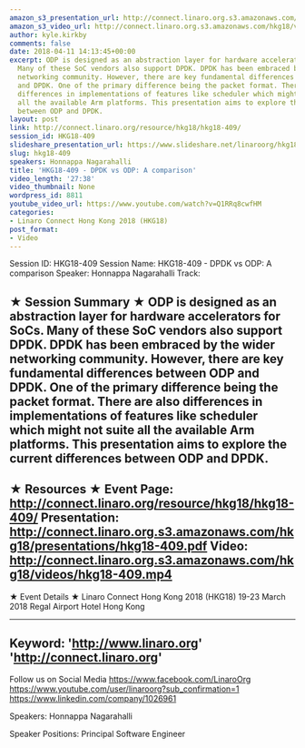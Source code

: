 ```yaml
---
amazon_s3_presentation_url: http://connect.linaro.org.s3.amazonaws.com/hkg18/presentations/hkg18-409.pdf
amazon_s3_video_url: http://connect.linaro.org.s3.amazonaws.com/hkg18/videos/hkg18-409.mp4
author: kyle.kirkby
comments: false
date: 2018-04-11 14:13:45+00:00
excerpt: ODP is designed as an abstraction layer for hardware accelerators for SoCs.
  Many of these SoC vendors also support DPDK. DPDK has been embraced by the wider
  networking community. However, there are key fundamental differences between ODP
  and DPDK. One of the primary difference being the packet format. There are also
  differences in implementations of features like scheduler which might not suite
  all the available Arm platforms. This presentation aims to explore the current differences
  between ODP and DPDK.
layout: post
link: http://connect.linaro.org/resource/hkg18/hkg18-409/
session_id: HKG18-409
slideshare_presentation_url: https://www.slideshare.net/linaroorg/hkg18409-dpdk-vs-odp-a-comparison
slug: hkg18-409
speakers: Honnappa Nagarahalli
title: 'HKG18-409 - DPDK vs ODP: A comparison'
video_length: '27:38'
video_thumbnail: None
wordpress_id: 8811
youtube_video_url: https://www.youtube.com/watch?v=Q1RRq8cwfHM
categories:
- Linaro Connect Hong Kong 2018 (HKG18)
post_format:
- Video
---
```


Session ID: HKG18-409
Session Name: HKG18-409 - DPDK vs ODP: A comparison
Speaker: Honnappa Nagarahalli
Track: 


★ Session Summary ★
ODP is designed as an abstraction layer for hardware accelerators for SoCs. Many of these SoC vendors also support DPDK. DPDK has been embraced by the wider networking community. However, there are key fundamental differences between ODP and DPDK. One of the primary difference being the packet format. There are also differences in implementations of features like scheduler which might not suite all the available Arm platforms. This presentation aims to explore the current differences between ODP and DPDK.
---------------------------------------------------
★ Resources ★
Event Page: http://connect.linaro.org/resource/hkg18/hkg18-409/
Presentation: http://connect.linaro.org.s3.amazonaws.com/hkg18/presentations/hkg18-409.pdf
Video: http://connect.linaro.org.s3.amazonaws.com/hkg18/videos/hkg18-409.mp4
 ---------------------------------------------------
★ Event Details ★
Linaro Connect Hong Kong 2018 (HKG18)
19-23 March 2018 
Regal Airport Hotel Hong Kong

---------------------------------------------------
Keyword: 
'http://www.linaro.org'
'http://connect.linaro.org'
---------------------------------------------------
Follow us on Social Media
https://www.facebook.com/LinaroOrg
https://www.youtube.com/user/linaroorg?sub_confirmation=1
https://www.linkedin.com/company/1026961

Speakers: Honnappa Nagarahalli

Speaker Positions: Principal Software Engineer


